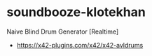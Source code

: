 # soundbooze-klotekhan
Naive Blind Drum Generator [Realtime]

- https://x42-plugins.com/x42/x42-avldrums
